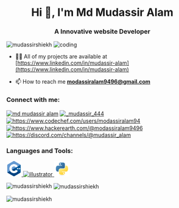 <h1 align="center">Hi 👋, I'm Md Mudassir Alam</h1>
<h3 align="center">A Innovative website Developer</h3>

<img align="right" alt="coding" width="380" src="https://user-images.githubusercontent.com/55389276/140866485-8fb1c876-9a8f-4d6a-98dc-08c4981eaf70.gif">
<p align="left"> <img src="https://komarev.com/ghpvc/?username=mudassirshiekh&label=Profile%20views&color=0e75b6&style=flat" alt="mudassirshiekh" /> </p>

- 👨‍💻 All of my projects are available at [https://www.linkedin.com/in/mudassir-alam](https://www.linkedin.com/in/mudassir-alam)

- 📫 How to reach me **modassiralam9496@gmail.com**

<h3 align="left">Connect with me:</h3>
<p align="left">
<a href="https://fb.com/md mudassir alam" target="blank"><img align="center" src="https://raw.githubusercontent.com/rahuldkjain/github-profile-readme-generator/master/src/images/icons/Social/facebook.svg" alt="md mudassir alam" height="30" width="40" /></a>
<a href="https://www.instagram.com/mudassirxalam" target="blank"><img align="center" src="https://raw.githubusercontent.com/rahuldkjain/github-profile-readme-generator/master/src/images/icons/Social/instagram.svg" alt="_mudassir_444" height="30" width="40" /></a>
<a href="https://www.codechef.com/users/https://www.codechef.com/users/modassiralam94" target="blank"><img align="center" src="https://cdn.jsdelivr.net/npm/simple-icons@3.1.0/icons/codechef.svg" alt="https://www.codechef.com/users/modassiralam94" height="30" width="40" /></a>
<a href="https://www.hackerearth.com/https://www.hackerearth.com/@modassiralam9496" target="blank"><img align="center" src="https://raw.githubusercontent.com/rahuldkjain/github-profile-readme-generator/master/src/images/icons/Social/hackerearth.svg" alt="https://www.hackerearth.com/@modassiralam9496" height="30" width="40" /></a>
<a href="https://discord.gg/https://discord.com/channels/@mudassir_alam" target="blank"><img align="center" src="https://raw.githubusercontent.com/rahuldkjain/github-profile-readme-generator/master/src/images/icons/Social/discord.svg" alt="https://discord.com/channels/@mudassir_alam" height="30" width="40" /></a>
</p>

<h3 align="left">Languages and Tools:</h3>
<p align="left"> <a href="https://www.w3schools.com/cpp/" target="_blank" rel="noreferrer"> <img src="https://raw.githubusercontent.com/devicons/devicon/master/icons/cplusplus/cplusplus-original.svg" alt="cplusplus" width="40" height="40"/> </a> <a href="https://www.adobe.com/in/products/illustrator.html" target="_blank" rel="noreferrer"> <img src="https://www.vectorlogo.zone/logos/adobe_illustrator/adobe_illustrator-icon.svg" alt="illustrator" width="40" height="40"/> </a> <a href="https://www.python.org" target="_blank" rel="noreferrer"> <img src="https://raw.githubusercontent.com/devicons/devicon/master/icons/python/python-original.svg" alt="python" width="40" height="40"/> </a> </p>

<p><img align="left" src="https://github-readme-stats.vercel.app/api/top-langs?username=mudassirshiekh&show_icons=true&locale=en&layout=compact" alt="mudassirshiekh" /></p>

<p>&nbsp;<img align="center" src="https://github-readme-stats.vercel.app/api?username=mudassirshiekh&show_icons=true&locale=en" alt="mudassirshiekh" /></p>

<p><img align="center" src="https://github-readme-streak-stats.herokuapp.com/?user=mudassirshiekh&" alt="mudassirshiekh" /></p>

